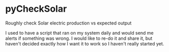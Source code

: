 # pyCheckSolar
Roughly check Solar electric production vs expected output

I used to have a script that ran on my system daily and would send me alerts if something was wrong. I would like to re-do it and share it, but haven't decided exactly how I want it to work so I haven't really started yet.
